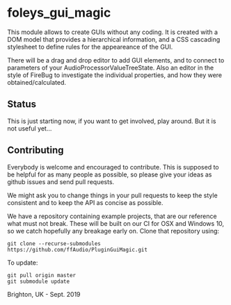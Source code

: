 foleys_gui_magic
===============

This module allows to create GUIs without any coding. It is created with a DOM model
that provides a hierarchical information, and a CSS cascading stylesheet to define
rules for the appeareance of the GUI.

There will be a drag and drop editor to add GUI elements, and to connect to
parameters of your AudioProcessorValueTreeState. Also an editor in the style of FireBug
to investigate the individual properties, and how they were obtained/calculated.

Status
------

This is just starting now, if you want to get involved, play around. But it is not useful yet...

Contributing
------------

Everybody is welcome and encouraged to contribute. This is supposed to be helpful for as 
many people as possible, so please give your ideas as github issues and send pull requests.

We might ask you to change things in your pull requests to keep the style consistent and
to keep the API as concise as possible.

We have a repository containing example projects, that are our reference what must not break.
These will be built on our CI for OSX and Windows 10, so we catch hopefully any breakage 
early on. 
Clone that repository using:
```
git clone --recurse-submodules https://github.com/ffAudio/PluginGuiMagic.git
```
To update:
```
git pull origin master
git submodule update
```


Brighton, UK - Sept. 2019
